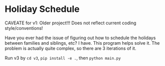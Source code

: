 # Holiday Schedule

CAVEATE for v1: Older project!!! Does not reflect current coding style/conventions!

Have you ever had the issue of figuring out how to schedule the holidays between families and siblings, etc? 
I have. This program helps solve it. The problem is actually quite complex, so there are 3 iterations of it.

Run v3 by `cd v3`, `pip install -e .`, then `python main.py`